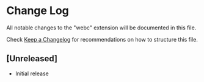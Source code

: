 # Change Log

All notable changes to the "webc" extension will be documented in this file.

Check [Keep a Changelog](http://keepachangelog.com/) for recommendations on how to structure this file.

## [Unreleased]

- Initial release